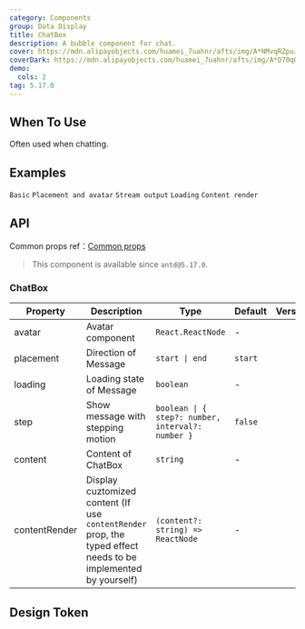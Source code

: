 ```yaml
---
category: Components
group: Data Display
title: ChatBox
description: A bubble component for chat.
cover: https://mdn.alipayobjects.com/huamei_7uahnr/afts/img/A*NMvqRZpuJfQAAAAAAAAAAAAADrJ8AQ/original
coverDark: https://mdn.alipayobjects.com/huamei_7uahnr/afts/img/A*D70qQJJmzhgAAAAAAAAAAAAADrJ8AQ/original
demo:
  cols: 2
tag: 5.17.0
---
```


## When To Use

Often used when chatting.

## Examples

<!-- prettier-ignore -->
<code src="./demo/basic.tsx">Basic</code>
<code src="./demo/avatar-and-placement.tsx">Placement and avatar</code>
<code src="./demo/stream-output.tsx">Stream output</code>
<code src="./demo/loading.tsx">Loading</code>
<code src="./demo/contentRender.tsx">Content render</code>

## API

Common props ref：[Common props](/docs/react/common-props)

> This component is available since `antd@5.17.0`.

### ChatBox

| Property | Description | Type | Default | Version |
| --- | --- | --- | --- | --- |
| avatar | Avatar component | `React.ReactNode` | - |  |
| placement | Direction of Message | `start \| end` | `start` |  |
| loading | Loading state of Message | `boolean` | - |  |
| step | Show message with stepping motion | `boolean \| { step?: number, interval?: number }` | `false` |  |
| content | Content of ChatBox | `string` | - |  |
| contentRender | Display cuztomized content (If use `contentRender` prop, the typed effect needs to be implemented by yourself) | `(content?: string) => ReactNode` | - |  |

## Design Token

<ComponentTokenTable component="ChatBox"></ComponentTokenTable>
